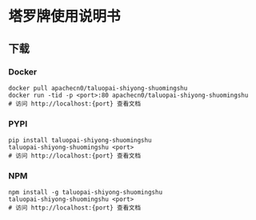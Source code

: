 # 塔罗牌使用说明书

## 下载

### Docker

```
docker pull apachecn0/taluopai-shiyong-shuomingshu
docker run -tid -p <port>:80 apachecn0/taluopai-shiyong-shuomingshu
# 访问 http://localhost:{port} 查看文档
```

### PYPI

```
pip install taluopai-shiyong-shuomingshu
taluopai-shiyong-shuomingshu <port>
# 访问 http://localhost:{port} 查看文档
```

### NPM

```
npm install -g taluopai-shiyong-shuomingshu
taluopai-shiyong-shuomingshu <port>
# 访问 http://localhost:{port} 查看文档
```
